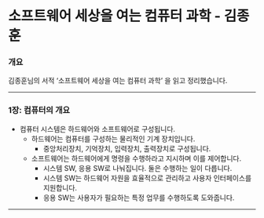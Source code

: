 # 소프트웨어 세상을 여는 컴퓨터 과학 - 김종훈

### 개요

김종훈님의 서적 ‘소프트웨어 세상을 여는 컴퓨터 과학’ 을 읽고 정리했습니다.

---

### 1장: 컴퓨터의 개요

- 컴퓨터 시스템은 하드웨어와 소프트웨어로 구성됩니다.
    - 하드웨어는 컴퓨터를 구성하는 물리적인 기계 장치입니다.
        - 중앙처리장치, 기억장치, 입력장치, 출력장치로 구성됩니다.
    - 소프트웨어는 하드웨어에게 명령을 수행하라고 지시하며 이를 제어합니다.
        - 시스템 SW, 응용 SW로 나눠집니다. 둘은 수행하는 일이 다릅니다.
        - 시스템 SW는 하드웨어 자원을 효율적으로 관리하고 사용자 인터페이스를 지원합니다.
        - 응용 SW는 사용자가 필요하는 특정 업무를 수행하도록 도와줍니다.

---